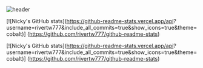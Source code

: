 ![header](https://capsule-render.vercel.app/api?type=rect&height=300&color=gradient&text=Input%20text&section=header&reversal=false)

[![Nicky's GitHub stats](https://github-readme-stats.vercel.app/api?
username=rivertw777&include_all_commits=true&show_icons=true&theme=cobalt)]
(https://github.com/rivertw777/github-readme-stats)

[![Nicky's GitHub stats](https://github-readme-stats.vercel.app/api?
username=rivertw777&include_all_commits=true&show_icons=true&theme=cobalt)]
(https://github.com/rivertw777/github-readme-stats)
